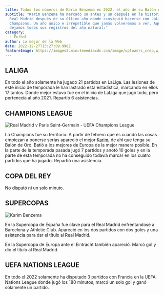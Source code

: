 ```yaml
---
title: Todos los números de Karim Benzema en 2022, el año de su Balón de Oro
subtitle: "Karim Benzema ha marcado un antes y un después en la historia del
  Real Madrid después de su último año donde consiguió hacerse con LaLiga y la
  Champions. Un año único e irrepetible que jamás volveremos a ver. Aquí te
  dejamos todos sus registros del año natural:"
category:
  - Futbol
author: Lo mejor de la Web
date: 2022-12-27T15:27:09.998Z
featureImage: https://images2.minutemediacdn.com/image/upload/c_crop,w_3500,h_1968,x_0,y_285/c_fill,w_1080,ar_16:9,f_auto,q_auto,g_auto/images%2FGettyImages%2Fmmsport%2F90min_es_international_web%2F01gn79cvemhzvg2rsbm7.jpg
---
```

## **LALIGA**

En todo el año solamente ha jugado 21 partidos en LaLiga. Las lesiones de este inicio de temporada le han lastrado esta estadística, marcando en ellos 17 tantos. Donde mejor estuvo fue en el inicio de LaLiga que jugó todo, pero pertenecía al año 2021. Repartió 6 asistencias.

## **CHAMPIONS LEAGUE**

![Real Madrid v Paris Saint-Germain - UEFA Champions League](https://images2.minutemediacdn.com/image/upload/c_crop,w_1024,h_576,x_0,y_22/c_fill,w_720,ar_16:9,f_auto,q_auto,g_auto/images/GettyImages/mmsport/90min_es_international_web/01gn79bxb2gg4czjyh9k.jpg "Real Madrid v Paris Saint-Germain - UEFA Champions League")

La Champions fue su territorio. A partir de febrero que es cuando las cosas empiezan a ponerse serias apareció el mejor [Karim](https://www.90min.com/es/players/karim-benzema), de ahí que tenga su Balón de Oro. Batió a los mejores de Europa de la mejor manera posible. En la parte de la temporada pasada jugó 7 partidos y anotó 10 goles y en la parte de esta temporada no ha conseguido todavía marcar en los cuatro partidos que ha jugado. Repartió una asistencia.

## **COPA DEL REY**

No disputó ni un solo minuto.

## **SUPERCOPAS**

![Karim Benzema](https://images2.minutemediacdn.com/image/upload/c_crop,w_1024,h_576,x_0,y_4/c_fill,w_720,ar_16:9,f_auto,q_auto,g_auto/images/GettyImages/mmsport/90min_es_international_web/01gn79faqjjmm2v98b56.jpg "Karim Benzema")

En la Supercopa de España fue clave para el Real Madrid enfrentandose a Barcelona y Athletic Club. Apareció en los dos partidos con dos goles y una asistencia para dar el título al Real Madrid.

En la Supercopa de Europa ante el Eintracht también apareció. Marcó gol y dio el título al Real Madrid.

## **UEFA NATIONS LEAGUE**

En todo el 2022 solamente ha disputado 3 partidos con Francia en la UEFA Nations League donde jugó los 180 minutos, marcó un solo gol y ganó solamente un partido.
